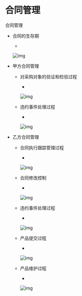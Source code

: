 # 合同管理

合同管理

- 合同的生存期

  - 

    ![img](https://cdn.jsdelivr.net/gh/ZanderZhao/img20/file/20200117222440.png)

- 甲方合同管理

  - 对采购对象的验证和检验过程

    - 

      ![img](https://cdn.jsdelivr.net/gh/ZanderZhao/img20/file/20200117222441.png)

  - 违约事件处理过程

    - 

      ![img](https://cdn.jsdelivr.net/gh/ZanderZhao/img20/file/20200117222442.png)

- 乙方合同管理

  - 合同执行跟踪管理过程

    - 

      ![img](https://cdn.jsdelivr.net/gh/ZanderZhao/img20/file/20200117222443.png)

  - 合同修改控制

    - 

      ![img](https://cdn.jsdelivr.net/gh/ZanderZhao/img20/file/20200117222444.png)

  - 违约事件处理过程

    - 

      ![img](https://cdn.jsdelivr.net/gh/ZanderZhao/img20/file/20200117222445.png)

  - 产品提交过程

    - 

      ![img](https://cdn.jsdelivr.net/gh/ZanderZhao/img20/file/20200117222446.png)

  - 产品维护过程

    - 

      ![img](https://cdn.jsdelivr.net/gh/ZanderZhao/img20/file/20200117222447.png)